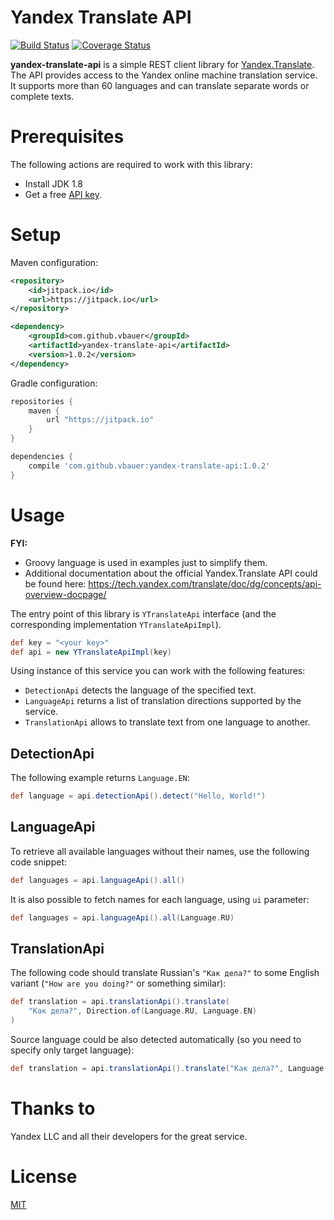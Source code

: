 
# Yandex Translate API

[![Build Status](https://travis-ci.org/vbauer/yandex-translate-api.svg?branch=master)](https://travis-ci.org/vbauer/yandex-translate-api)
[![Coverage Status](https://coveralls.io/repos/vbauer/yandex-translate-api/badge.svg?branch=master&service=github)](https://coveralls.io/github/vbauer/yandex-translate-api?branch=master)

**yandex-translate-api** is a simple REST client library for [Yandex.Translate](https://translate.yandex.com).
The API provides access to the Yandex online machine translation service. 
It supports more than 60 languages and can translate separate words or complete texts.


# Prerequisites

The following actions are required to work with this library:

* Install JDK 1.8
* Get a free [API key](https://tech.yandex.com/key/form.xml?service=trnsl).


# Setup

Maven configuration:
```xml
<repository>
    <id>jitpack.io</id>
    <url>https://jitpack.io</url>
</repository>

<dependency>
    <groupId>com.github.vbauer</groupId>
    <artifactId>yandex-translate-api</artifactId>
    <version>1.0.2</version>
</dependency>
```

Gradle configuration:
```groovy
repositories {
    maven {
        url "https://jitpack.io"
    }
}

dependencies {
    compile 'com.github.vbauer:yandex-translate-api:1.0.2'
}
```


# Usage

**FYI:**

* Groovy language is used in examples just to simplify them.
* Additional documentation about the official Yandex.Translate API could be found here: https://tech.yandex.com/translate/doc/dg/concepts/api-overview-docpage/

The entry point of this library is `YTranslateApi` interface (and the corresponding implementation `YTranslateApiImpl`).

```groovy
def key = "<your key>"
def api = new YTranslateApiImpl(key)
```

Using instance of this service you can work with the following features:

* `DetectionApi` detects the language of the specified text.
* `LanguageApi` returns a list of translation directions supported by the service.
* `TranslationApi` allows to translate text from one language to another.


## DetectionApi

The following example returns `Language.EN`:

```groovy
def language = api.detectionApi().detect("Hello, World!")
```


## LanguageApi

To retrieve all available languages without their names, use the following code snippet:
 
```groovy
def languages = api.languageApi().all()
```

It is also possible to fetch names for each language, using `ui` parameter:

```groovy
def languages = api.languageApi().all(Language.RU)
```


## TranslationApi

The following code should translate Russian's `"Как дела?"` to some English variant 
(`"How are you doing?"` or something similar):

```groovy
def translation = api.translationApi().translate(
    "Как дела?", Direction.of(Language.RU, Language.EN)
)
```

Source language could be also detected automatically (so you need to specify only target language):
```groovy
def translation = api.translationApi().translate("Как дела?", Language.EN)
```


# Thanks to

Yandex LLC and all their developers for the great service.


# License

[MIT](LICENSE.md)
